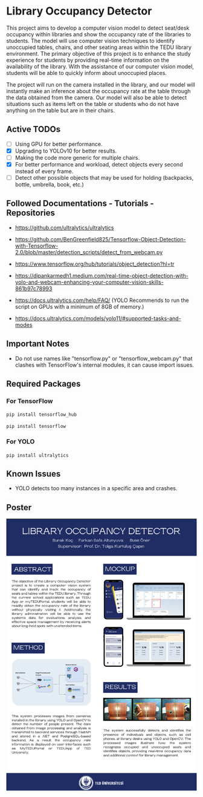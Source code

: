 # Library Occupancy Detector

This project aims to develop a computer vision model to detect seat/desk occupancy
within libraries and show the occupancy rate of the libraries to students. The model will use
computer vision techniques to identify unoccupied tables, chairs, and other seating areas within
the TEDU library environment. The primary objective of this project is to enhance the study
experience for students by providing real-time information on the availability of the library. With
the assistance of our computer vision model, students will be able to quickly inform about
unoccupied places.

The project will run on the camera installed in the library, and our model will instantly
make an inference about the occupancy rate at the table through the data obtained from the
camera. Our model will also be able to detect situations such as items left on the table or students
who do not have anything on the table but are in their chairs.

## Active TODOs

- [ ] Using GPU for better performance.
- [x] Upgrading to YOLOv10 for better results.
- [ ] Making the code more generic for multiple chairs.
- [x] For better performance and workload, detect objects every second instead of every frame.
- [ ] Detect other possible objects that may be used for holding (backpacks, bottle, umbrella, book, etc.)

## Followed Documentations - Tutorials - Repositories

* https://github.com/ultralytics/ultralytics

* https://github.com/BenGreenfield825/Tensorflow-Object-Detection-with-Tensorflow-2.0/blob/master/detection_scripts/detect_from_webcam.py

* https://www.tensorflow.org/hub/tutorials/object_detection?hl=tr

* https://dipankarmedh1.medium.com/real-time-object-detection-with-yolo-and-webcam-enhancing-your-computer-vision-skills-861b97c78993

* https://docs.ultralytics.com/help/FAQ/ (YOLO Recommends to run the script on GPUs with a minimum of 8GB of memory.)

* https://docs.ultralytics.com/models/yolo11/#supported-tasks-and-modes

## Important Notes

* Do not use names like "tensorflow.py" or "tensorflow_webcam.py" that clashes with TensorFlow's internal modules, it can cause import issues.


## Required Packages

### For TensorFlow

`pip install tensorflow_hub`

`pip install tensorflow`

### For YOLO

`pip install ultralytics`

## Known Issues

* YOLO detects too many instances in a specific area and crashes.

## Poster

<p float="left">
<img src="https://github.com/fsaltunyuva/library-occupancy-detector/blob/main/Documents/Poster.png"/>  
</p>
